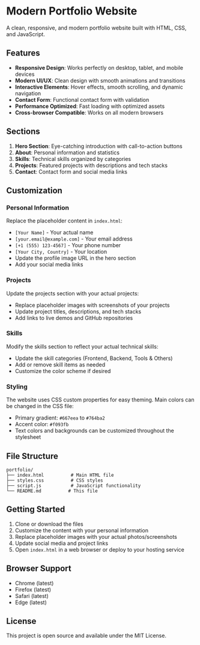 # Modern Portfolio Website

A clean, responsive, and modern portfolio website built with HTML, CSS, and JavaScript.

## Features

- **Responsive Design**: Works perfectly on desktop, tablet, and mobile devices
- **Modern UI/UX**: Clean design with smooth animations and transitions
- **Interactive Elements**: Hover effects, smooth scrolling, and dynamic navigation
- **Contact Form**: Functional contact form with validation
- **Performance Optimized**: Fast loading with optimized assets
- **Cross-browser Compatible**: Works on all modern browsers

## Sections

1. **Hero Section**: Eye-catching introduction with call-to-action buttons
2. **About**: Personal information and statistics
3. **Skills**: Technical skills organized by categories
4. **Projects**: Featured projects with descriptions and tech stacks
5. **Contact**: Contact form and social media links

## Customization

### Personal Information
Replace the placeholder content in `index.html`:
- `[Your Name]` - Your actual name
- `[your.email@example.com]` - Your email address
- `[+1 (555) 123-4567]` - Your phone number
- `[Your City, Country]` - Your location
- Update the profile image URL in the hero section
- Add your social media links

### Projects
Update the projects section with your actual projects:
- Replace placeholder images with screenshots of your projects
- Update project titles, descriptions, and tech stacks
- Add links to live demos and GitHub repositories

### Skills
Modify the skills section to reflect your actual technical skills:
- Update the skill categories (Frontend, Backend, Tools & Others)
- Add or remove skill items as needed
- Customize the color scheme if desired

### Styling
The website uses CSS custom properties for easy theming. Main colors can be changed in the CSS file:
- Primary gradient: `#667eea` to `#764ba2`
- Accent color: `#f093fb`
- Text colors and backgrounds can be customized throughout the stylesheet

## File Structure

```
portfolio/
├── index.html          # Main HTML file
├── styles.css          # CSS styles
├── script.js           # JavaScript functionality
└── README.md          # This file
```

## Getting Started

1. Clone or download the files
2. Customize the content with your personal information
3. Replace placeholder images with your actual photos/screenshots
4. Update social media and project links
5. Open `index.html` in a web browser or deploy to your hosting service

## Browser Support

- Chrome (latest)
- Firefox (latest)
- Safari (latest)
- Edge (latest)

## License

This project is open source and available under the MIT License.